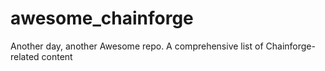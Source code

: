 # awesome_chainforge
Another day, another Awesome repo. A comprehensive list of Chainforge-related content
